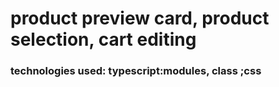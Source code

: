 # product preview card, product selection, cart editing
### technologies used: typescript:modules, class ;css
